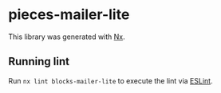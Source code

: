 # pieces-mailer-lite

This library was generated with [Nx](https://nx.dev).

## Running lint

Run `nx lint blocks-mailer-lite` to execute the lint via [ESLint](https://eslint.org/).
